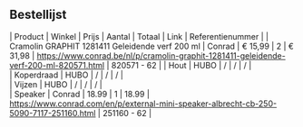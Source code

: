 ## Bestellijst 

| Product | Winkel | Prijs | Aantal | Totaal | Link | Referentienummer |
| Cramolin GRAPHIT 1281411 Geleidende verf 200 ml | Conrad | € 15,99 | 2 | € 31,98 |  https://www.conrad.be/nl/p/cramolin-graphit-1281411-geleidende-verf-200-ml-820571.html | 820571 - 62 |
| Hout | HUBO | / | / | / |  
| Koperdraad | HUBO | / | / | / |  
| Vijzen | HUBO | / | / | / |  
| Speaker | Conrad | 18.99 | 1 | 18.99 | https://www.conrad.com/en/p/external-mini-speaker-albrecht-cb-250-5090-7117-251160.html | 251160 - 62 |


